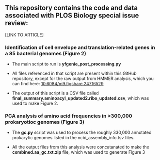 ## This repository contains the code and data associated with PLOS Biology special issue review:
[LINK TO ARTICLE]

### Identification of cell envelope and translation-related genes in a 85 bacterial genomes (Figure 2)
 - The main script to run is **yfgenie_post_processing.py**

 - All files referenced in that script are present within this GitHub repository, except for the raw output from HMMER analysis, which you can find here: [10.6084/m9.figshare.24716529](10.6084/m9.figshare.24716529)

 - The output of this script is a CSV file called **final_summary.aminoacyl_updated2.ribo_updated.csv**, which was used to make Figure 2.

### PCA analysis of amino acid frequencies in >300,000 prokaryotioc genomes (Figure 3)
 - The **gc.py** script was used to process the roughly 330,000 annotated prokarytic genomes listed in the ncbi_assembly_info.tsv files.

 - All the output files from this analysis were concatanated to make the **combined.aa_gc.txt.zip** file, which was used to generate Figure 3
